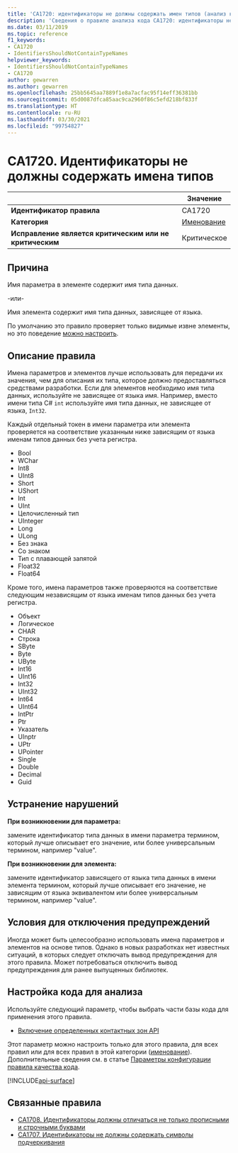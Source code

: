 ```yaml
---
title: 'CA1720: идентификаторы не должны содержать имен типов (анализ кода)'
description: 'Сведения о правиле анализа кода CA1720: идентификаторы не должны содержать имен типов'
ms.date: 03/11/2019
ms.topic: reference
f1_keywords:
- CA1720
- IdentifiersShouldNotContainTypeNames
helpviewer_keywords:
- IdentifiersShouldNotContainTypeNames
- CA1720
author: gewarren
ms.author: gewarren
ms.openlocfilehash: 25bb5645aa7889f1e8a7acfac95f14eff36381bb
ms.sourcegitcommit: 05d0087dfca85aac9ca2960f86c5efd218bf833f
ms.translationtype: HT
ms.contentlocale: ru-RU
ms.lasthandoff: 03/30/2021
ms.locfileid: "99754827"
---
```

# <a name="ca1720-identifiers-should-not-contain-type-names"></a>CA1720. Идентификаторы не должны содержать имена типов

| | Значение |
|-|-|
| **Идентификатор правила** |CA1720|
| **Категория** |[Именование](naming-warnings.md)|
| **Исправление является критическим или не критическим** |Критическое|

## <a name="cause"></a>Причина

Имя параметра в элементе содержит имя типа данных.

-или-

Имя элемента содержит имя типа данных, зависящее от языка.

По умолчанию это правило проверяет только видимые извне элементы, но это поведение [можно настроить](#configure-code-to-analyze).

## <a name="rule-description"></a>Описание правила

Имена параметров и элементов лучше использовать для передачи их значения, чем для описания их типа, которое должно предоставляться средствами разработки. Если для элементов необходимо имя типа данных, используйте не зависящее от языка имя. Например, вместо имени типа C# `int` используйте имя типа данных, не зависящее от языка, `Int32`.

Каждый отдельный токен в имени параметра или элемента проверяется на соответствие указанным ниже зависящим от языка именам типов данных без учета регистра.

- Bool
- WChar
- Int8
- UInt8
- Short
- UShort
- Int
- UInt
- Целочисленный тип
- UInteger
- Long
- ULong
- Без знака
- Со знаком
- Тип с плавающей запятой
- Float32
- Float64

Кроме того, имена параметров также проверяются на соответствие следующим независящим от языка именам типов данных без учета регистра.

- Объект
- Логическое
- CHAR
- Строка
- SByte
- Byte
- UByte
- Int16
- UInt16
- Int32
- UInt32
- Int64
- UInt64
- IntPtr
- Ptr
- Указатель
- UInptr
- UPtr
- UPointer
- Single
- Double
- Decimal
- Guid

## <a name="how-to-fix-violations"></a>Устранение нарушений

**При возникновении для параметра:**

замените идентификатор типа данных в имени параметра термином, который лучше описывает его значение, или более универсальным термином, например "value".

**При возникновении для элемента:**

замените идентификатор зависящего от языка типа данных в имени элемента термином, который лучше описывает его значение, не зависящим от языка эквивалентом или более универсальным термином, например "value".

## <a name="when-to-suppress-warnings"></a>Условия для отключения предупреждений

Иногда может быть целесообразно использовать имена параметров и элементов на основе типов. Однако в новых разработках нет известных ситуаций, в которых следует отключать вывод предупреждения для этого правила. Может потребоваться отключить вывод предупреждения для ранее выпущенных библиотек.

## <a name="configure-code-to-analyze"></a>Настройка кода для анализа

Используйте следующий параметр, чтобы выбрать части базы кода для применения этого правила.

- [Включение определенных контактных зон API](#include-specific-api-surfaces)

Этот параметр можно настроить только для этого правила, для всех правил или для всех правил в этой категории ([именование](naming-warnings.md)). Дополнительные сведения см. в статье [Параметры конфигурации правила качества кода](../code-quality-rule-options.md).

[!INCLUDE[api-surface](~/includes/code-analysis/api-surface.md)]

## <a name="related-rules"></a>Связанные правила

- [CA1708. Идентификаторы должны отличаться не только прописными и строчными буквами](ca1708.md)
- [CA1707. Идентификаторы не должны содержать символы подчеркивания](ca1707.md)
